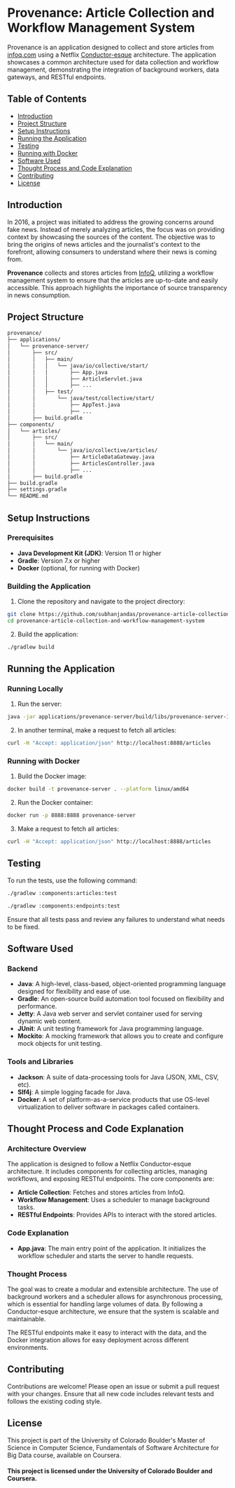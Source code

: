 # Provenance: Article Collection and Workflow Management System

Provenance is an application designed to collect and store articles from [infoq.com](https://www.infoq.com/) using a Netflix [Conductor-esque](https://netflix.github.io/conductor/) architecture. The application showcases a common architecture used for data collection and workflow management, demonstrating the integration of background workers, data gateways, and RESTful endpoints.

## Table of Contents

- [Introduction](#introduction)
- [Project Structure](#project-structure)
- [Setup Instructions](#setup-instructions)
- [Running the Application](#running-the-application)
- [Testing](#testing)
- [Running with Docker](#running-with-docker)
- [Software Used](#software-used)
- [Thought Process and Code Explanation](#thought-process-and-code-explanation)
- [Contributing](#contributing)
- [License](#license)

## Introduction

In 2016, a project was initiated to address the growing concerns around fake news. Instead of merely analyzing articles, the focus was on providing context by showcasing the sources of the content. The objective was to bring the origins of news articles and the journalist's context to the forefront, allowing consumers to understand where their news is coming from.

**Provenance** collects and stores articles from [InfoQ](https://www.infoq.com/), utilizing a workflow management system to ensure that the articles are up-to-date and easily accessible. This approach highlights the importance of source transparency in news consumption.

## Project Structure

```bash
provenance/
├── applications/
│   └── provenance-server/
│       ├── src/
│       │   ├── main/
│       │   │   └── java/io/collective/start/
│       │   │       ├── App.java
│       │   │       ├── ArticleServlet.java
│       │   │       ├── ...
│       │   ├── test/
│       │       └── java/test/collective/start/
│       │           ├── AppTest.java
│       │           ├── ...
│       ├── build.gradle
├── components/
│   └── articles/
│       ├── src/
│       │   └── main/
│       │       └── java/io/collective/articles/
│       │           ├── ArticleDataGateway.java
│       │           ├── ArticlesController.java
│       │           ├── ...
│       ├── build.gradle
├── build.gradle
├── settings.gradle
└── README.md

```

## Setup Instructions

### Prerequisites

- **Java Development Kit (JDK)**: Version 11 or higher
- **Gradle**: Version 7.x or higher
- **Docker** (optional, for running with Docker)

### Building the Application

1. Clone the repository and navigate to the project directory:

```bash
git clone https://github.com/subhanjandas/provenance-article-collection-and-workflow-management-system.git
cd provenance-article-collection-and-workflow-management-system
```

2. Build the application:

```bash
./gradlew build
```

## Running the Application

### Running Locally

1. Run the server:

```bash
java -jar applications/provenance-server/build/libs/provenance-server-1.0-SNAPSHOT.jar
```

2. In another terminal, make a request to fetch all articles:

```bash
curl -H "Accept: application/json" http://localhost:8888/articles
```

### Running with Docker

1. Build the Docker image:

```bash
docker build -t provenance-server . --platform linux/amd64
```

2. Run the Docker container:

```bash
docker run -p 8888:8888 provenance-server
```

3. Make a request to fetch all articles:

```bash
curl -H "Accept: application/json" http://localhost:8888/articles
```


## Testing

To run the tests, use the following command:

```bash
./gradlew :components:articles:test
```

```bash
./gradlew :components:endpoints:test 
```
Ensure that all tests pass and review any failures to understand what needs to be fixed.

## Software Used

### Backend
- **Java**: A high-level, class-based, object-oriented programming language designed for flexibility and ease of use.
- **Gradle**: An open-source build automation tool focused on flexibility and performance.
- **Jetty**: A Java web server and servlet container used for serving dynamic web content.
- **JUnit**:  A unit testing framework for Java programming language.
- **Mockito**:  A mocking framework that allows you to create and configure mock objects for unit testing.

### Tools and Libraries
- **Jackson**: A suite of data-processing tools for Java (JSON, XML, CSV, etc).
- **Slf4j**: A simple logging facade for Java.
- **Docker**: A set of platform-as-a-service products that use OS-level virtualization to deliver software in packages called containers.

## Thought Process and Code Explanation

### Architecture Overview

The application is designed to follow a Netflix Conductor-esque architecture. It includes components for collecting articles, managing workflows, and exposing RESTful endpoints. The core components are:
- **Article Collection**: Fetches and stores articles from InfoQ.
- **Workflow Management**: Uses a scheduler to manage background tasks.
- **RESTful Endpoints**: Provides APIs to interact with the stored articles.

### Code Explanation 

- **App.java**: The main entry point of the application. It initializes the workflow scheduler and starts the server to handle requests.


### Thought Process

The goal was to create a modular and extensible architecture. The use of background workers and a scheduler allows for asynchronous processing, which is essential for handling large volumes of data. By following a Conductor-esque architecture, we ensure that the system is scalable and maintainable.

The RESTful endpoints make it easy to interact with the data, and the Docker integration allows for easy deployment across different environments.

## Contributing
Contributions are welcome! Please open an issue or submit a pull request with your changes. Ensure that all new code includes relevant tests and follows the existing coding style.


## License

This project is part of the University of Colorado Boulder's Master of Science in Computer Science, Fundamentals of Software Architecture for Big Data course, available on Coursera.

#### This project is licensed under the University of Colorado Boulder and Coursera.


